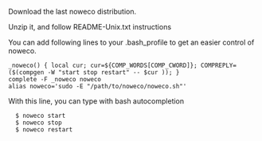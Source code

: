 Download the last noweco distribution.

Unzip it, and follow README-Unix.txt instructions

You can add following lines to your .bash\_profile to get an easier control of noweco.

```
_noweco() { local cur; cur=${COMP_WORDS[COMP_CWORD]}; COMPREPLY=($(compgen -W "start stop restart" -- $cur )); }
complete -F _noweco noweco
alias noweco='sudo -E "/path/to/noweco/noweco.sh"'
```

With this line, you can type with bash autocompletion
```
  $ noweco start
  $ noweco stop
  $ noweco restart
```